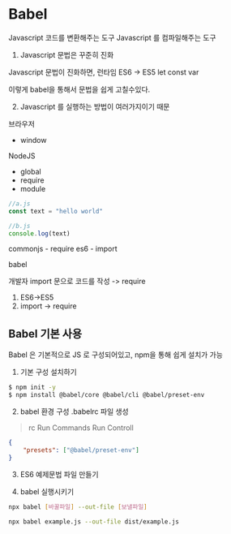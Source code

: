 # Babel

Javascript 코드를 변환해주는 도구
Javascript 를 컴파일해주는 도구

1. Javascript 문법은 꾸준히 진화

Javascript 문법이 진화하면, 런타임
ES6 -> ES5 let const
var

이렇게 babel을 통해서 문법을 쉽게 고칠수있다.

2. Javascript 를 실행하는 방법이 여러가지이기 때문

브라우저

-   window

NodeJS

-   global
-   require
-   module

```js
//a.js
const text = "hello world"

//b.js
console.log(text)
```

commonjs - require
es6 - import

babel

개발자 import 문으로 코드를 작성 -> require

1. ES6->ES5
2. import -> require

## Babel 기본 사용

Babel 은 기본적으로 JS 로 구성되어있고, npm을 통해 쉽게 설치가 가능

1. 기본 구성 설치하기

```sh
$ npm init -y
$ npm install @babel/core @babel/cli @babel/preset-env
```

2. babel 환경 구성
   .babelrc 파일 생성

> rc Run Commands Run Controll

```json
{
    "presets": ["@babel/preset-env"]
}
```

3. ES6 예제문법 파일 만들기

4. babel 실행시키기

```sh
npx babel [바꿀파일] --out-file [보낼파일]

npx babel example.js --out-file dist/example.js
```
